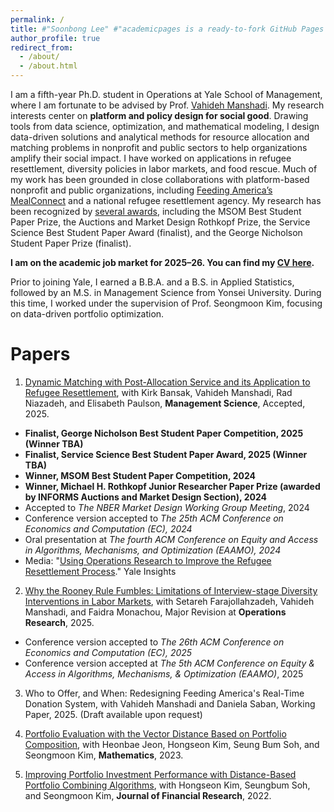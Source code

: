 ```yaml
---
permalink: /
title: #"Soonbong Lee" #"academicpages is a ready-to-fork GitHub Pages template for academic personal websites"
author_profile: true
redirect_from: 
  - /about/
  - /about.html
---
```


I am a fifth-year Ph.D. student in Operations at Yale School of Management, where I am fortunate to be advised by Prof. [Vahideh Manshadi](https://vahideh-manshadi.com/). My research interests center on **platform and policy design for social good**. Drawing tools from data science, optimization, and mathematical modeling, I design data-driven solutions and analytical methods for resource allocation and matching problems in nonprofit and public sectors to help organizations amplify their social impact. I have worked on applications in refugee resettlement, diversity policies in labor markets, and food rescue. 
Much of my work has been grounded in close collaborations with platform-based nonprofit and public organizations, including [Feeding America’s MealConnect](https://mealconnect.org/) and a national refugee resettlement agency. My research has been recognized by [several awards](https://som.yale.edu/story/2024/phd-student-soonbong-lee-wins-two-informs-awards-research-refugee-resettlement-process), including the MSOM Best Student Paper Prize, the Auctions and Market Design Rothkopf Prize, the Service Science Best Student Paper Award (finalist), and the George Nicholson Student Paper Prize (finalist).  

<p><strong>I am on the academic job market for 2025–26. You can find my 
<a href="/files/Soonbong_Lee_CV_Sep_2025 v4.pdf">CV here</a>.</strong></p>

Prior to joining Yale, I earned a B.B.A. and a B.S. in Applied Statistics, followed by an M.S. in Management Science from Yonsei University. During this time, I worked under the supervision of Prof. Seongmoon Kim, focusing on data-driven portfolio optimization.  


Papers
======
1. [Dynamic Matching with Post-Allocation Service and its Application to Refugee Resettlement](https://papers.ssrn.com/sol3/papers.cfm?abstract_id=4748762), with Kirk Bansak, Vahideh Manshadi, Rad Niazadeh, and Elisabeth Paulson, **Management Science**, Accepted, 2025.
- **Finalist, George Nicholson Best Student Paper Competition, 2025 (Winner TBA)**
- **Finalist, Service Science Best Student Paper Award, 2025 (Winner TBA)**
- **Winner, MSOM Best Student Paper Competition, 2024** 
- **Winner, Michael H. Rothkopf Junior Researcher Paper Prize (awarded by INFORMS Auctions and Market Design Section), 2024**
- Accepted to *The NBER Market Design Working Group Meeting*, 2024
- Conference version accepted to *The 25th ACM Conference on Economics and Computation (EC), 2024*
- Oral presentation at *The fourth ACM Conference on Equity and Access in Algorithms, Mechanisms, and Optimization (EAAMO), 2024*
- Media: "[Using Operations Research to Improve the Refugee Resettlement Process](https://insights.som.yale.edu/insights/using-operations-research-to-improve-the-refugee-resettlement-process)." Yale Insights

2. [Why the Rooney Rule Fumbles: Limitations of Interview-stage Diversity Interventions in Labor Markets](https://papers.ssrn.com/sol3/papers.cfm?abstract_id=5179386), with Setareh Farajollahzadeh, Vahideh Manshadi, and Faidra Monachou, Major Revision at **Operations Research**, 2025.
- Conference version accepted to *The 26th ACM Conference on Economics and Computation (EC), 2025*
- Conference version accepted at *The 5th ACM Conference on Equity & Access in Algorithms, Mechanisms, & Optimization (EAAMO)*, 2025

3. Who to Offer, and When: Redesigning Feeding America's Real-Time Donation System, with Vahideh Manshadi and Daniela Saban, Working Paper, 2025. (Draft available upon request)
   
5. [Portfolio Evaluation with the Vector Distance Based on Portfolio Composition](https://www.mdpi.com/2227-7390/11/1/221), with Heonbae Jeon, Hongseon Kim, Seung Bum Soh, and Seongmoon Kim, **Mathematics**, 2023.
   
6. [Improving Portfolio Investment Performance with Distance-Based Portfolio Combining Algorithms](https://onlinelibrary.wiley.com/doi/full/10.1111/jfir.12303), with Hongseon Kim, Seungbum Soh, and Seongmoon Kim, **Journal of Financial Research**, 2022.
